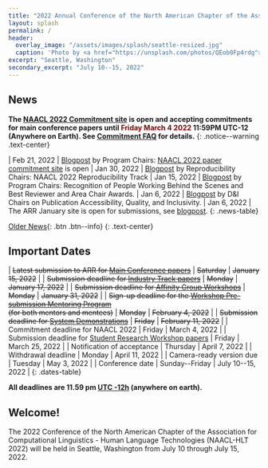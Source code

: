 ```yaml
---
title: "2022 Annual Conference of the North American Chapter of the Association for Computational Linguistics"
layout: splash
permalink: /
header:
  overlay_image: "/assets/images/splash/seattle-resized.jpg"
  caption: 'Photo by <a href="https://unsplash.com/photos/QEob0Fp4rdg">Zhifei Zhou</a> on <a href="http://www.unsplash.com">Unsplash</a>'
excerpt: "Seattle, Washington"
secondary_excerpt: "July 10--15, 2022"
---
```


<style>
.news-table tr td:nth-child(1) { font-weight: bold; width: 10em; }
</style>

## News

**The [NAACL 2022 Commitment site](https://openreview.net/group?id=aclweb.org/NAACL/2022/Conference)
is open and accepting commitments for main conference papers until <span style="color:darkred">Friday March 4 2022</span> 11:59PM UTC-12 (Anywhere on Earth).
See [Commitment FAQ](/blog/commitment-faq/) for details.**
{: .notice--warning .text-center}

| Feb 21, 2022 | [Blogpost](/blog/commitment-faq/) by Program Chairs: [NAACL 2022 paper commitment site](https://openreview.net/group?id=aclweb.org/NAACL/2022/Conference) is open
| Jan 30, 2022 | [Blogpost](/blog/reproducibility-track/) by Reproducibility Chairs: NAACL 2022 Reproducibility Track
| Jan 15, 2022 | [Blogpost](/blog/recognition-and-awards/) by Program Chairs: Recognition of People Working Behind the Scenes and Best Reviewer and Area Chair Awards.
| Jan 6, 2022 | [Blogpost](/blog/publication-accessibility-quality-inclusivity/) by D&I Chairs on Publication Accessibility, Quality, and Inclusivity.
| Jan 6, 2022 | The ARR January site is open for submissions, see [blogpost](/blog/ARR-open-for-submissions/).
{: .news-table}

<!-- Note: When this table is too full, move some to the archive page. -->
[Older News](/archive/){: .btn .btn--info}
{: .text-center}

## Important Dates

<style>
.dates-table del { color: #888; }
</style>

| ~~Latest submission to ARR for [Main Conference papers](/calls/papers/)~~ | ~~Saturday~~ | ~~January 15, 2022~~ |
| ~~Submission deadline for [Industry Track papers](/calls/industry/)~~ | ~~Monday~~ | ~~January 17, 2022~~ |
| ~~Submission deadline for [Affinity Group Workshops](/calls/affinity-workshops/)~~ | ~~Monday~~ | ~~January 31, 2022~~ |
| ~~Sign-up deadline for the [Workshop Pre-submission Mentoring Program](/calls/workshop-mentoring/)<br>(for both mentors and mentees)~~ | ~~Monday~~ | ~~February 4, 2022~~ |
| ~~Submission deadline for [System Demonstrations](/calls/demos/)~~ | ~~Friday~~ | ~~February 11, 2022~~ |
| Commitment deadline for NAACL 2022 | Friday | March 4, 2022 |
| Submission deadline for [Student Research Workshop papers](/calls/srw/) | Friday | March 25, 2022 |
| Notification of acceptance | Thursday | April 7, 2022 |
| Withdrawal deadline | Monday | April 11, 2022 |
| Camera-ready version due | Tuesday | May 3, 2022 |
| Conference date | Sunday--Friday | July 10--15, 2022 |
{: .dates-table}

<b>All deadlines are 11.59 pm <a target="_blank" href="https://www.timeanddate.com/time/zone/timezone/utc-12">UTC -12h</a> (anywhere on earth).</b>

## Welcome!

The 2022 Conference of the North American Chapter of the Association for Computational Linguistics - Human Language Technologies (NAACL-HLT 2022) will be held in Seattle, Washington from July 10 through July 15, 2022.
